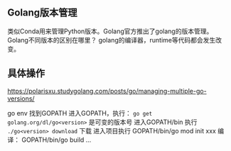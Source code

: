 ## Golang版本管理
类似Conda用来管理Python版本。Golang官方推出了golang的版本管理。
Golang不同版本的区别在哪里？ golang的编译器，runtime等代码都会发生改变。

## 具体操作
https://polarisxu.studygolang.com/posts/go/managing-multiple-go-versions/

go env 找到GOPATH
进入GOPATH，执行： `go get golang.org/dl/go<version>` <version>是可变的版本号
进入GOPATH/bin 执行 `./go<version> download` 下载
进入项目执行 GOPATH/bin/go<version> mod init xxx 
编译： GOPATH/bin/go<version> build ...
